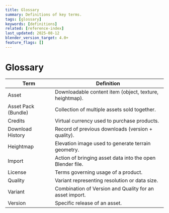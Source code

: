 ```yaml
---
title: Glossary
summary: Definitions of key terms.
tags: [glossary]
keywords: [definitions]
related: [reference-index]
last_updated: 2025-08-12
blender_version_target: 4.0+
feature_flags: []
---
```


# Glossary

| Term | Definition |
|------|------------|
| Asset | Downloadable content item (object, texture, heightmap). |
| Asset Pack (Bundle) | Collection of multiple assets sold together. |
| Credits | Virtual currency used to purchase products. |
| Download History | Record of previous downloads (version + quality). |
| Heightmap | Elevation image used to generate terrain geometry. |
| Import | Action of bringing asset data into the open Blender file. |
| License | Terms governing usage of a product. |
| Quality | Variant representing resolution or data size. |
| Variant | Combination of Version and Quality for an asset import. |
| Version | Specific release of an asset. |
